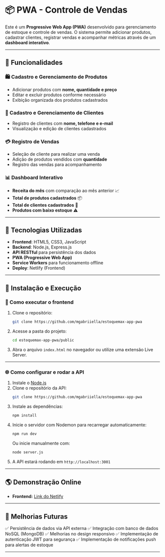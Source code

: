 # 📦 PWA - Controle de Vendas

Este é um **Progressive Web App (PWA)** desenvolvido para gerenciamento de estoque e controle de vendas. O sistema permite adicionar produtos, cadastrar clientes, registrar vendas e acompanhar métricas através de um **dashboard interativo**.

---

## 🚀 Funcionalidades

### 🛍️ Cadastro e Gerenciamento de Produtos
- Adicionar produtos com **nome, quantidade e preço**
- Editar e excluir produtos conforme necessário
- Exibição organizada dos produtos cadastrados

### 👥 Cadastro e Gerenciamento de Clientes
- Registro de clientes com **nome, telefone e e-mail**
- Visualização e edição de clientes cadastrados

### 💳 Registro de Vendas
- Seleção de cliente para realizar uma venda
- Adição de produtos vendidos com **quantidade**
- Registro das vendas para acompanhamento

### 📊 Dashboard Interativo
- **Receita do mês** com comparação ao mês anterior 📈
- **Total de produtos cadastrados** 📦
- **Total de clientes cadastrados** 👥
- **Produtos com baixo estoque** ⚠

---

## 📲 Tecnologias Utilizadas
- **Frontend**: HTML5, CSS3, JavaScript
- **Backend**: Node.js, Express.js
- **API RESTful** para persistência dos dados
- **PWA (Progressive Web App)**
- **Service Workers** para funcionamento offline
- **Deploy**: Netlify (Frontend)

---

## 🔧 Instalação e Execução

### 📌 Como executar o frontend
1. Clone o repositório:
   ```bash
   git clone https://github.com/mgabriiella/estoquemax-app-pwa
   ```
2. Acesse a pasta do projeto:
   ```bash
   cd estoquemax-app-pwa/public
   ```
3. Abra o arquivo `index.html` no navegador ou utilize uma extensão Live Server.

---

### 🌐 Como configurar e rodar a API

1. Instale o [Node.js](https://nodejs.org/)
2. Clone o repositório da API:
   ```bash
   git clone https://github.com/mgabriiella/estoquemax-app-pwa
   ```
3. Instale as dependências:
   ```bash
   npm install
   ```
4. Inicie o servidor com Nodemon para recarregar automaticamente:
   ```bash
   npm run dev
   ```
   Ou inicie manualmente com:
   ```bash
   node server.js
   ```
5. A API estará rodando em `http://localhost:3001`

---

## 🌎 Demonstração Online
- **Frontend:** [Link do Netlify](https://estoquemax-app.netlify.app/)
---

## 📌 Melhorias Futuras
✅ Persistência de dados via API externa
✅ Integração com banco de dados NoSQL (MongoDB)
✅ Melhorias no design responsivo
✅ Implementação de autenticação JWT para segurança
✅ Implementação de notificações push para alertas de estoque

---



